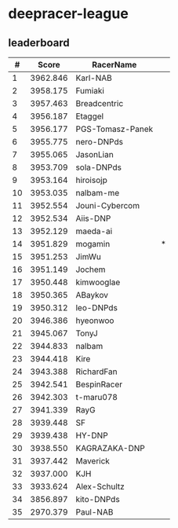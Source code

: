 # deepracer-league

## leaderboard

<!-- leaderboard -->
| # | Score | RacerName |   |
| - | ----- | --------- | - |
| 1 | 3962.846 | Karl-NAB | |
| 2 | 3958.175 | Fumiaki | |
| 3 | 3957.463 | Breadcentric | |
| 4 | 3956.187 | Etaggel | |
| 5 | 3956.177 | PGS-Tomasz-Panek | |
| 6 | 3955.775 | nero-DNPds | |
| 7 | 3955.065 | JasonLian | |
| 8 | 3953.709 | sola-DNPds | |
| 9 | 3953.164 | hiroisojp | |
| 10 | 3953.035 | nalbam-me | |
| 11 | 3952.554 | Jouni-Cybercom | |
| 12 | 3952.534 | Aiis-DNP | |
| 13 | 3952.129 | maeda-ai | |
| 14 | 3951.829 | mogamin | * |
| 15 | 3951.253 | JimWu | |
| 16 | 3951.149 | Jochem | |
| 17 | 3950.448 | kimwooglae | |
| 18 | 3950.365 | ABaykov | |
| 19 | 3950.312 | leo-DNPds | |
| 20 | 3946.386 | hyeonwoo | |
| 21 | 3945.067 | TonyJ | |
| 22 | 3944.833 | nalbam | |
| 23 | 3944.418 | Kire | |
| 24 | 3943.388 | RichardFan | |
| 25 | 3942.541 | BespinRacer | |
| 26 | 3942.303 | t-maru078 | |
| 27 | 3941.339 | RayG | |
| 28 | 3939.448 | SF | |
| 29 | 3939.438 | HY-DNP | |
| 30 | 3938.550 | KAGRAZAKA-DNP | |
| 31 | 3937.442 | Maverick | |
| 32 | 3937.000 | KJH | |
| 33 | 3933.624 | Alex-Schultz | |
| 34 | 3856.897 | kito-DNPds | |
| 35 | 2970.379 | Paul-NAB | |
